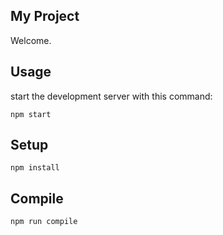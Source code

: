 My Project
---

Welcome.


Usage
---
start the development server with this command:
```
npm start
```

Setup
---
```
npm install
```

Compile
---

```
npm run compile
```